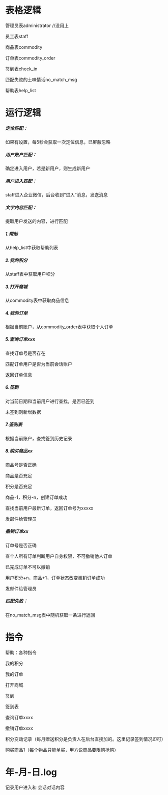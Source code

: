 # 表格逻辑

管理员表administrator	//没用上

员工表staff

商品表commodity

订单表commodity_order

签到表check_in

匹配失败的土味情话no_match_msg

帮助表help_list





# 运行逻辑

##### 定位匹配：

如果有设置，每5秒会获取一次定位信息，已屏蔽忽略



##### 用户账户匹配：

确定进入用户，若是新用户，则生成新用户



##### 用户进入匹配：

staff进入企业微信，后台收到“进入”消息，发送消息



##### 文字内容匹配：

提取用户发送的内容，进行匹配



##### 1.帮助

从help_list中获取帮助列表



##### 2.我的积分

从staff表中获取用户积分



##### 3.打开商城

从commodity表中获取商品信息



##### 4.我的订单

根据当前账户，从commodity_order表中获取个人订单



##### 5.查询订单xxx

查找订单号是否存在

匹配订单用户是否为当前会话账户

返回订单信息



##### 6.签到

对当前日期和当前用户进行查找，是否已签到

未签到则新增数据



##### 7.签到表

根据当前账户，查找签到历史记录



##### 8.购买商品xx

商品号是否正确

商品是否充足

积分是否充足

商品-1，积分-n，创建订单成功

查找当前用户最新订单，返回订单号为xxxxx

发邮件给管理员



##### 撤销订单xx

订单号是否正确

查个人所有订单判断用户自身权限，不可撤销他人订单

已完成订单不可以撤销

用户积分+n，商品+1，订单状态改变撤销订单成功

发邮件给管理员



##### 匹配失败：

在no_match_msg表中随机获取一条进行返回



# 指令

帮助：各种指令

我的积分

我的订单

打开商城

签到

签到表

查询订单xxxx

撤销订单xxxx

积分变动记录（每月赠送积分是负责人在后台直接加的。这里记录签到情况即可）

购买商品1（每个物品只能单买，甲方说商品要限购抢购）



# 年-月-日.log

记录用户进入和 会话对话内容



